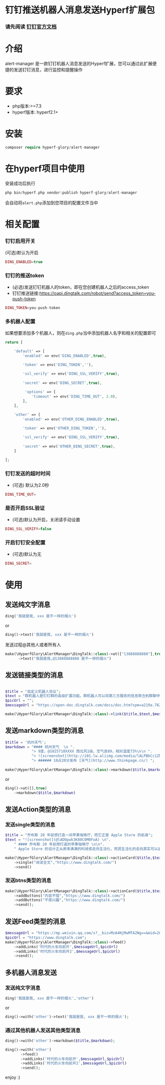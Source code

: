 # 钉钉推送机器人消息发送Hyperf扩展包

### 请先阅读 [钉钉官方文档](https://open-doc.dingtalk.com/microapp/serverapi2/qf2nxq)

# 介绍

alert-manager 是一款钉钉机器人消息发送的Hyperf扩展，您可以通过此扩展便捷的发送钉钉消息，进行监控和提醒操作

# 要求

- php版本:>=7.3
- hyperf版本: hyperf2.1+

# 安装

```php
composer require hyperf-glory/alert-manager

```

# 在hyperf项目中使用

安装成功后执行

```php
php bin/hyperf.php vendor:publish hyperf-glory/alert-manager

```

会自动将`alert.php`添加到您项目的配置文件当中

# 相关配置

### 钉钉启用开关

(可选)默认为开启

```php
DING_ENABLED=true
```

### 钉钉的推送token

- (必选)发送钉钉机器人的token，即在您创建机器人之后的access_token
- 钉钉推送链接:https://oapi.dingtalk.com/robot/send?access_token=you-push-token

```php
DING_TOKEN=you-push-token
```

### 多机器人配置

如果想要添加多个机器人，则在`ding.php`当中添加机器人名字和相关的配置即可

```php
return [

    'default' => [
        'enabled' => env('DING_ENABLED',true),

        'token' => env('DING_TOKEN',''),

        'ssl_verify' => env('DING_SSL_VERIFY',true),
        
        'secret' => env('DING_SECRET',true), 
        
         'options' => [
            'timeout' => env('DING_TIME_OUT', 2.0),
        ],
    ],

    'other' => [
        'enabled' => env('OTHER_DING_ENABLED',true),

        'token' => env('OTHER_DING_TOKEN',''),
   
        'ssl_verify' => env('DING_SSL_VERIFY',true),
        
        'secret' => env('OTHER_DING_SECRET',true), 
    ]

];
```

### 钉钉发送的超时时间

- (可选) 默认为2.0秒

```php
DING_TIME_OUT=
```

### 是否开启SSL验证

- (可选)默认为开启，关闭请手动设置

```php
DING_SSL_VERIFY=false
```

### 开启钉钉安全配置

- (可选)默认为无

```php
DING_SECRET=
```

# 使用

## 发送纯文字消息

```php
ding('我就是我, xxx 是不一样的烟火')
```

or

```php
ding()->text('我就是我, xxx 是不一样的烟火')
```

发送过程@其他人或者所有人

```php
make(\HyperfGlory\AlertManager\DingTalk::class)->at(["13888888888"],true)
      ->text("我就是我,@13888888888 是不一样的烟火")
```

## 发送链接类型的消息

```php
 
$title = "自定义机器人协议";
$text = "群机器人是钉钉群的高级扩展功能。群机器人可以将第三方服务的信息聚合到群聊中，实现自动化的信息同步。例如：通过聚合GitHub，GitLab等源码管理服务，实现源码更新同步；通过聚合Trello，JIRA等项目协调服务，实现项目信息同步。不仅如此，群机器人支持Webhook协议的自定义接入，支持更多可能性，例如：你可将运维报警提醒通过自定义机器人聚合到钉钉群。";
$picUrl = "";
$messageUrl = "https://open-doc.dingtalk.com/docs/doc.htm?spm=a219a.7629140.0.0.Rqyvqo&treeId=257&articleId=105735&docType=1";

make(\HyperfGlory\AlertManager\DingTalk::class)->link($title,$text,$messageUrl,$picUrl)
```

## 发送markdown类型的消息

```php
$title = '杭州天气';
$markdown = "#### 杭州天气  \n ".
            "> 9度，@1825718XXXX 西北风1级，空气良89，相对温度73%\n\n ".
            "> ![screenshot](http://i01.lw.aliimg.com/media/lALPBbCc1ZhJGIvNAkzNBLA_1200_588.png)\n".
            "> ###### 10点20分发布 [天气](http://www.thinkpage.cn/) ";
            
make(\HyperfGlory\AlertManager\DingTalk::class)->markdown($title,$markdown);
```

or

```php                                        
ding()->at([],true)
    ->markdown($title,$markdown)
```

## 发送Action类型的消息

### 发送single类型的消息

```php
$title = "乔布斯 20 年前想打造一间苹果咖啡厅，而它正是 Apple Store 的前身";
$text = "![screenshot](@lADOpwk3K80C0M0FoA) \n".
    " #### 乔布斯 20 年前想打造的苹果咖啡厅 \n\n".
    " Apple Store 的设计正从原来满满的科技感走向生活化，而其生活化的走向其实可以追溯到 20 年前苹果一个建立咖啡馆的计划";

make(\HyperfGlory\AlertManager\DingTalk::class)->actionCard($title,$text,1)
    ->single("阅读全文","https://www.dingtalk.com/")
    ->send()
```

### 发送btns类型的消息

```php
make(\HyperfGlory\AlertManager\DingTalk::class)->actionCard($title,$text,1)
    ->addButtons("内容不错","https://www.dingtalk.com/")
    ->addButtons("不感兴趣","https://www.dingtalk.com/")
    ->send();
```

## 发送Feed类型的消息

```php
$messageUrl = "https://mp.weixin.qq.com/s?__biz=MzA4NjMwMTA2Ng==&mid=2650316842&idx=1&sn=60da3ea2b29f1dcc43a7c8e4a7c97a16&scene=2&srcid=09189AnRJEdIiWVaKltFzNTw&from=timeline&isappinstalled=0&key=&ascene=2&uin=&devicetype=android-23&version=26031933&nettype=WIFI";
$picUrl = "https://www.dingtalk.com";
make(\HyperfGlory\AlertManager\DingTalk::class)->feed()
    ->addLinks('时代的火车向前开',$messageUrl,$picUrl)
    ->addLinks('时代的火车向前开2',$messageUrl,$picUrl)
    ->send();
```

## 多机器人消息发送

### 发送纯文字消息

```php
ding('我就是我, xxx 是不一样的烟火','other')
```

or

```php
ding()->with('other')->text('我就是我, xxx 是不一样的烟火');
```

### 通过其他机器人发送其他类型消息

```php
ding()->with('other')->markdown($title,$markdown);

ding()->with('other')
       ->feed()
       ->addLinks('时代的火车向前开',$messageUrl,$picUrl)
       ->addLinks('时代的火车向前开2',$messageUrl,$picUrl)
       ->send();
```

enjoy :)



